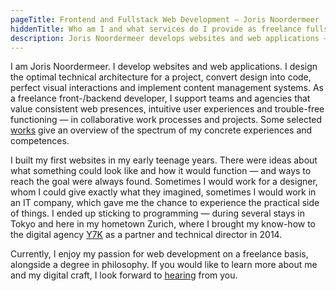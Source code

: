 ```yaml
---
pageTitle: Frontend and Fullstack Web Development — Joris Noordermeer | Webdesign Zurich
hiddenTitle: Who am I and what services do I provide as freelance fullstack and frontend web developer?
description: Joris Noordermeer develops websites and web applications – for clients that value consistent web presences and intuitive user experiences.
---
```


I am Joris Noordermeer. I develop websites and web applications. I design the optimal technical architecture for a project, convert design into code, perfect visual interactions and implement content management systems. As a freelance front-/&#8203;backend developer, I support teams and agencies that value consistent web presences, intuitive user experiences and trouble-free functioning — in collaborative work processes and projects. Some selected [works](/work) give an overview of the spectrum of my concrete experiences and competences.

I built my first websites in my early teenage years. There were ideas about what something could look like and how it would function — and ways to reach the goal were always found. Sometimes I would work for a designer, whom I could give exactly what they imagined, sometimes I would work in an IT company, which gave me the chance to experience the practical side of things. I ended up sticking to programming — during several stays in Tokyo and here in my hometown Zurich, where I brought my know-how to the digital agency [Y7K](https://y7k.com) as a partner and technical director in 2014. 

Currently, I enjoy my passion for web development on a freelance basis, alongside a degree in philosophy. If you would like to learn more about me and my digital craft, I look forward to [hearing](/contact) from you.
